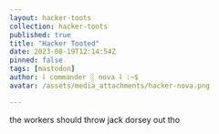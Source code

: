 ```yaml
---
layout: hacker-toots
collection: hacker-toots
published: true
title: "Hacker Tooted"
date: 2023-08-19T12:14:54Z
pinned: false
tags: [mastodon]
author: ⸸ commander ░ nova ⸸ :~$
avatar: /assets/media_attachments/hacker-nova.png

---
```


<p>the workers should throw jack dorsey out tho</p>


